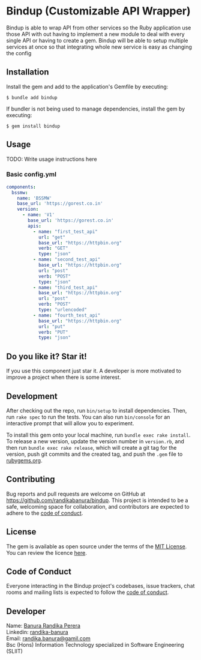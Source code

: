 # Bindup (Customizable API Wrapper)

Bindup is able to wrap API from other services so the Ruby application
use those API with out having to implement a new module to deal with
every single API or having to create a gem. Bindup will be able to
setup multiple services at once so that integrating whole new service
is easy as changing the config

## Installation

Install the gem and add to the application's Gemfile by executing:

    $ bundle add bindup

If bundler is not being used to manage dependencies, install the gem by executing:

    $ gem install bindup

## Usage

TODO: Write usage instructions here

### Basic config.yml

```yaml
components:
  bssmw:
    name: 'BSSMW'
    base_url: 'https://gorest.co.in'
    version:
      - name: 'V1'
        base_url: 'https://gorest.co.in'
        apis:
          - name: "first_test_api"
            url: "get"
            base_url: "https://httpbin.org"
            verb: "GET"
            type: "json"
          - name: "second_test_api"
            base_url: "https://httpbin.org"
            url: "post"
            verb: "POST"
            type: "json"
          - name: "third_test_api"
            base_url: "https://httpbin.org"
            url: "post"
            verb: "POST"
            type: "urlencoded"
          - name: "fourth_test_api"
            base_url: "https://httpbin.org"
            url: "put"
            verb: "PUT"
            type: "json"
```

## Do you like it? Star it!

If you use this component just star it. A developer is more motivated to improve a project when there is some interest.

## Development

After checking out the repo, run `bin/setup` to install dependencies. Then, run `rake spec` to run the tests. You can also run `bin/console` for an interactive prompt that will allow you to experiment.

To install this gem onto your local machine, run `bundle exec rake install`. To release a new version, update the version number in `version.rb`, and then run `bundle exec rake release`, which will create a git tag for the version, push git commits and the created tag, and push the `.gem` file to [rubygems.org](https://rubygems.org).

## Contributing

Bug reports and pull requests are welcome on GitHub at https://github.com/randikabanura/bindup. This project is intended to be a safe, welcoming space for collaboration, and contributors are expected to adhere to the [code of conduct](https://github.com/randikabanura/bindup/blob/master/CODE_OF_CONDUCT.md).

## License

The gem is available as open source under the terms of the [MIT License](https://opensource.org/licenses/MIT). You can review the licence [here](./LICENSE.txt).

## Code of Conduct

Everyone interacting in the Bindup project's codebases, issue trackers, chat rooms and mailing lists is expected to follow the [code of conduct](https://github.com/[USERNAME]/bindup/blob/master/CODE_OF_CONDUCT.md).

## Developer

Name: [Banura Randika Perera](https://github.com/randikabanura) <br/>
Linkedin: [randika-banura](https://www.linkedin.com/in/randika-banura/) <br/>
Email: [randika.banura@gamil.com](mailto:randika.banura@gamil.com) <br/>
Bsc (Hons) Information Technology specialized in Software Engineering (SLIIT) <br/>